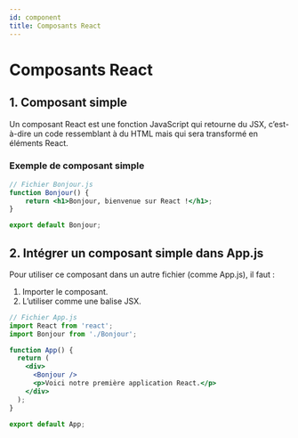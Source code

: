 ```yaml
---
id: component
title: Composants React
---
```

# Composants React

## 1. Composant simple 

Un composant React est une fonction JavaScript qui retourne du JSX, c’est-à-dire un code ressemblant à du HTML mais qui sera transformé en éléments React.

### Exemple de composant simple

```jsx
// Fichier Bonjour.js
function Bonjour() {
    return <h1>Bonjour, bienvenue sur React !</h1>;
}

export default Bonjour;
```
## 2. Intégrer un composant simple dans App.js
Pour utiliser ce composant dans un autre fichier (comme App.js), il faut :
1. Importer le composant.
2. L’utiliser comme une balise JSX.
```jsx
// Fichier App.js
import React from 'react';
import Bonjour from './Bonjour';

function App() {
  return (
    <div>
      <Bonjour />
      <p>Voici notre première application React.</p>
    </div>
  );
}

export default App;

```
